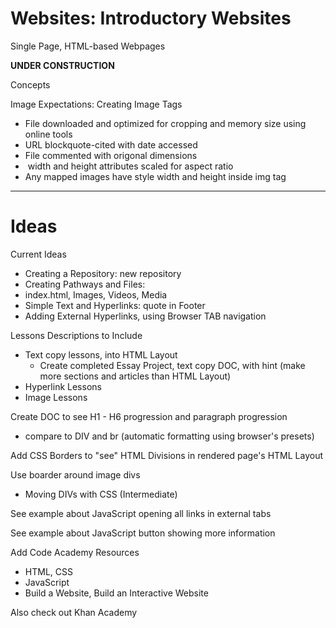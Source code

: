 # Websites: Introductory Websites
Single Page, HTML-based Webpages

**UNDER CONSTRUCTION**

Concepts

Image Expectations:
Creating Image Tags
- File downloaded and optimized for cropping and memory size using online tools
- URL blockquote-cited with date accessed
- File commented with origonal dimensions
- <img> width and height attributes scaled for aspect ratio
- Any mapped images have style width and height inside img tag

---

# Ideas
Current Ideas
- Creating a Repository: new repository
- Creating Pathways and Files:
- index.html, Images, Videos, Media
- Simple Text and Hyperlinks: quote in Footer
- Adding External Hyperlinks, using Browser TAB navigation

Lessons Descriptions to Include
- Text copy lessons, into HTML Layout
  - Create completed Essay Project, text copy DOC, with hint (make more sections and articles than HTML Layout)
- Hyperlink Lessons
- Image Lessons

Create DOC to see H1 - H6 progression and paragraph progression
- compare to DIV and br (automatic formatting using browser's presets)

Add CSS Borders to "see" HTML Divisions in rendered page's HTML Layout

Use boarder around image divs
- Moving DIVs with CSS (Intermediate)

See example about JavaScript opening all links in external tabs

See example about JavaScript button showing more information

Add Code Academy Resources
- HTML, CSS
- JavaScript
- Build a Website, Build an Interactive Website

Also check out Khan Academy
